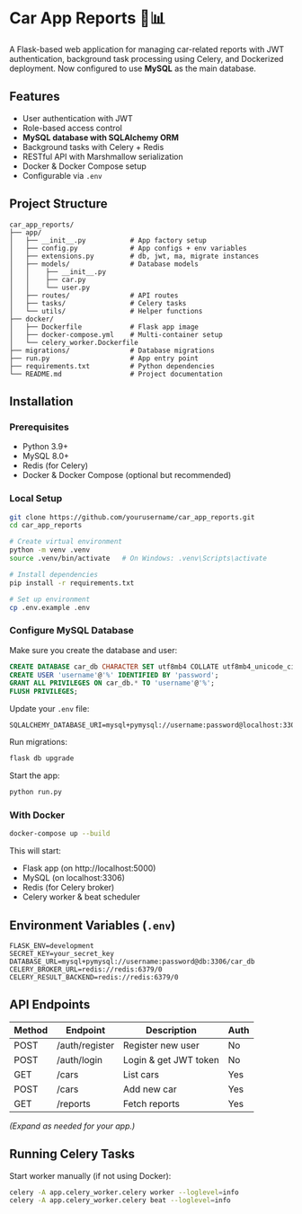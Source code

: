 # Car App Reports 🚗📊  

A Flask-based web application for managing car-related reports with JWT authentication, background task processing using Celery, and Dockerized deployment. Now configured to use **MySQL** as the main database.  

## Features  
- User authentication with JWT  
- Role-based access control  
- **MySQL database with SQLAlchemy ORM**  
- Background tasks with Celery + Redis  
- RESTful API with Marshmallow serialization  
- Docker & Docker Compose setup  
- Configurable via `.env`  

## Project Structure  
```
car_app_reports/
├── app/
│   ├── __init__.py           # App factory setup
│   ├── config.py             # App configs + env variables
│   ├── extensions.py         # db, jwt, ma, migrate instances
│   ├── models/               # Database models
│   │    ├── __init__.py
│   │    ├── car.py
│   │    └── user.py
│   ├── routes/               # API routes
│   ├── tasks/                # Celery tasks
│   └── utils/                # Helper functions
├── docker/
│   ├── Dockerfile            # Flask app image
│   ├── docker-compose.yml    # Multi-container setup
│   └── celery_worker.Dockerfile
├── migrations/               # Database migrations
├── run.py                    # App entry point
├── requirements.txt          # Python dependencies
└── README.md                 # Project documentation
```  

## Installation  

### Prerequisites  
- Python 3.9+  
- MySQL 8.0+  
- Redis (for Celery)  
- Docker & Docker Compose (optional but recommended)  

### Local Setup  
```bash
git clone https://github.com/yourusername/car_app_reports.git
cd car_app_reports

# Create virtual environment
python -m venv .venv
source .venv/bin/activate   # On Windows: .venv\Scripts\activate

# Install dependencies
pip install -r requirements.txt

# Set up environment
cp .env.example .env
```

### Configure MySQL Database  

Make sure you create the database and user:  
```sql
CREATE DATABASE car_db CHARACTER SET utf8mb4 COLLATE utf8mb4_unicode_ci;
CREATE USER 'username'@'%' IDENTIFIED BY 'password';
GRANT ALL PRIVILEGES ON car_db.* TO 'username'@'%';
FLUSH PRIVILEGES;
```

Update your `.env` file:  
```env
SQLALCHEMY_DATABASE_URI=mysql+pymysql://username:password@localhost:3306/car_db
```

Run migrations:  
```bash
flask db upgrade
```

Start the app:  
```bash
python run.py
```

### With Docker  
```bash
docker-compose up --build
```

This will start:  
- Flask app (on http://localhost:5000)  
- MySQL (on localhost:3306)  
- Redis (for Celery broker)  
- Celery worker & beat scheduler  

## Environment Variables (`.env`)  
```
FLASK_ENV=development
SECRET_KEY=your_secret_key
DATABASE_URL=mysql+pymysql://username:password@db:3306/car_db
CELERY_BROKER_URL=redis://redis:6379/0
CELERY_RESULT_BACKEND=redis://redis:6379/0
```

## API Endpoints  
| Method | Endpoint          | Description            | Auth |
|--------|------------------|------------------------|------|
| POST   | /auth/register    | Register new user      | No   |
| POST   | /auth/login       | Login & get JWT token  | No   |
| GET    | /cars             | List cars              | Yes  |
| POST   | /cars             | Add new car            | Yes  |
| GET    | /reports          | Fetch reports          | Yes  |

*(Expand as needed for your app.)*  

## Running Celery Tasks  
Start worker manually (if not using Docker):  
```bash
celery -A app.celery_worker.celery worker --loglevel=info
celery -A app.celery_worker.celery beat --loglevel=info
```  
